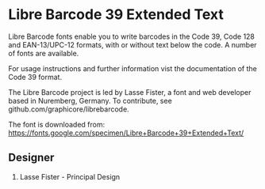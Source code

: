 # Libre Barcode 39 Extended Text

Libre Barcode fonts enable you to write barcodes in the Code 39, Code 128 and
EAN-13/UPC-12 formats, with or without text below the code. A number of fonts
are available.

For usage instructions and further information vist the documentation of the
Code 39 format.

The Libre Barcode project is led by Lasse Fister, a font and web developer based
in Nuremberg, Germany. To contribute, see github.com/graphicore/librebarcode.

The font is downloaded from:
https://fonts.google.com/specimen/Libre+Barcode+39+Extended+Text/




## Designer
1. Lasse Fister - Principal Design
